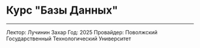 # Курс "Базы Данных"

------
Лектор: Лучинин Захар
Год: 2025
Провайдер: Поволжский Государственный Технологический Университет

